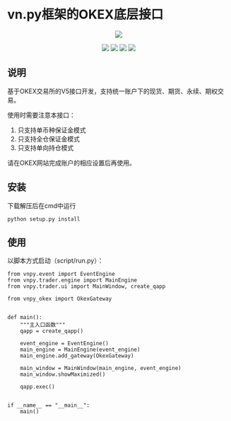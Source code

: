 # vn.py框架的OKEX底层接口

<p align="center">
  <img src ="https://vnpy.oss-cn-shanghai.aliyuncs.com/vnpy-logo.png"/>
</p>

<p align="center">
    <img src ="https://img.shields.io/badge/version-2021.4.21-blueviolet.svg"/>
    <img src ="https://img.shields.io/badge/platform-windows|linux-yellow.svg"/>
    <img src ="https://img.shields.io/badge/python-3.7-blue.svg" />
    <img src ="https://img.shields.io/github/license/vnpy/vnpy.svg?color=orange"/>
</p>

## 说明

基于OKEX交易所的V5接口开发，支持统一账户下的现货、期货、永续、期权交易。

使用时需要注意本接口：

1. 只支持单币种保证金模式
2. 只支持全仓保证金模式
3. 只支持单向持仓模式

请在OKEX网站完成账户的相应设置后再使用。

## 安装

下载解压后在cmd中运行

```
python setup.py install
```

## 使用

以脚本方式启动（script/run.py）：

```
from vnpy.event import EventEngine
from vnpy.trader.engine import MainEngine
from vnpy.trader.ui import MainWindow, create_qapp

from vnpy_okex import OkexGateway


def main():
    """主入口函数"""
    qapp = create_qapp()

    event_engine = EventEngine()
    main_engine = MainEngine(event_engine)
    main_engine.add_gateway(OkexGateway)
    
    main_window = MainWindow(main_engine, event_engine)
    main_window.showMaximized()

    qapp.exec()


if __name__ == "__main__":
    main()
```
